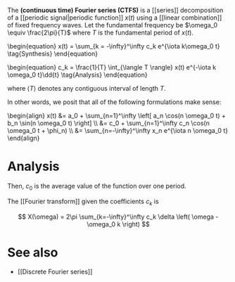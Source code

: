 The **(continuous time) Fourier series (CTFS)** is a [[series]] decomposition of a [[periodic signal|periodic function]] $x(t)$ using a [[linear combination]] of fixed frequency waves. Let the fundamental frequency be $\omega_0 \equiv \frac{2\pi}{T}$ where $T$ is the fundamental period of $x(t)$.


\begin{equation}
x(t) = \sum_{k = -\infty}^\infty c_k e^{\iota k\omega_0 t} \tag{Synthesis}
\end{equation}


\begin{equation}
c_k = \frac{1}{T} \int_{\langle T \rangle} x(t) e^{-\iota k \omega_0 t}\dd{t} \tag{Analysis}
\end{equation}

where $\langle T \rangle$ denotes any contiguous interval of length $T$.


In other words, we posit that all of the following formulations make sense:

\begin{align}
x(t) &= a_0 + \sum_{n=1}^\infty \left[ a_n \cos(n \omega_0 t) + b_n \sin(n \omega_0 t) \right] \\\\
&= c_0 + \sum_{n=1}^\infty c_n \cos(n \omega_0 t + \phi_n) \\\\
&= \sum_{n=-\infty}^\infty x_n e^{\iota n \omega_0 t}
\end{align}


# Analysis

Then, $c_0$ is the average value of the function over one period.


The [[Fourier transform]] given the coefficients $c_k$ is

$$
X(\omega) = 2\pi \sum_{k=-\infty}^\infty c_k \delta \left( \omega - \omega_0 k \right)
$$

# See also

* [[Discrete Fourier series]]